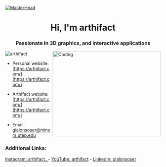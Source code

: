 [![MasterHead](https://i.pinimg.com/originals/b5/b8/2c/b5b82ca931a478f50a94f06ef2f9d211.jpg)](https://github.com/arthifact)
<h1 align="center"> Hi, I'm arthifact </h1>
<h3 align="center"> Passionate in 3D graphics, and interactive applications </h3>
<img align="right" alt="Coding" width="350" height="275" src="https://i.giphy.com/l0IyopaSDZuhof8Nq.webp">

<p align="left"> <img src="https://komarev.com/ghpvc/?username=arthifact&label=Profile%20views&color=0e75b6&style=flat" alt="arthifact" /> </p>

- Personal website: [https://arthifact.com/](https://arthifact.com/)

- Arthifact website: [https://arthifact.com/](https://arthifact.com/)

- Email: gialonsoser@miners.utep.edu

<h3 align="left">Additional Links:</h3>

<p align="left">
  <a href="https://instagram.com/arthifact_" target="_blank">Instagram: arthifact_ </a> - <a href="https://www.youtube.com/channel/UCQdxToiyiHFkREX0fy65wGQ" target="_blank">YouTube: arthifact</a> - <a href="https://linkedin.com/in/gialonsoser" target="_blank">LinkedIn: gialonsoser</a>
</p>
